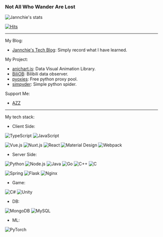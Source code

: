 ### Not All Who Wander Are Lost

![Jannchie's stats](https://github-readme-stats-89dq8p8qw.vercel.app/api?username=Jannchie&show_icons=true&count_private=true&line_height=33.7)

[![Hits](https://hits.seeyoufarm.com/api/count/incr/badge.svg?url=https%3A%2F%2Fgithub.com%2FJannchie%2FJannchie&count_bg=%233D91C8&title_bg=%23555555&icon=github.svg&icon_color=%23E7E7E7&title=Views&edge_flat=true)](https://hits.seeyoufarm.com)

---

My Blog: 
- [Jannchie's Tech Blog](https://jannchie.github.io/): Simply record what I have learned.

My Project:
- [anichart.js](https://github.com/Jannchie/anichart.js):  Data Visual Animation Library.
- [BiliOB](https://www.biliob.com/): Bilibili data observer.
- [pyoxies](https://github.com/Jannchie/pyoxies):  Free python proxy pool.
- [simpyder](https://pypi.org/project/simpyder/):  Simple python spider.

Support Me:
- [AZZ](https://azz.net/jannchie)

---

My tech stack:

- Client Side:

![TypeScript](https://img.shields.io/badge/typescript%20-%23007ACC.svg?&style=for-the-badge&logo=typescript&logoColor=white)
![JavaScript](https://img.shields.io/badge/javascript%20-%23323330.svg?&style=for-the-badge&logo=javascript&logoColor=%23F7DF1E)

![Vue.js](https://img.shields.io/badge/vuejs%20-%2335495e.svg?&style=for-the-badge&logo=vue.js&logoColor=%234FC08D)
![Nuxt.js](https://img.shields.io/badge/NuxtJS%20-black.svg?&style=for-the-badge&logo=NuxtJS&logoColor=white)
![React](https://img.shields.io/badge/react%20-%2320232a.svg?&style=for-the-badge&logo=react&logoColor=%2361DAFB)
![Material Design](https://img.shields.io/badge/material%20ui%20-%230081CB.svg?&style=for-the-badge&logo=material-ui&logoColor=white)
![Webpack](https://img.shields.io/badge/webpack%20-%238DD6F9.svg?&style=for-the-badge&logo=webpack&logoColor=black)


- Server Side:

![Python](https://img.shields.io/badge/python%20-%2314354C.svg?&style=for-the-badge&logo=python&logoColor=white)
![Node.js](https://img.shields.io/badge/node.js%20-%2343853D.svg?&style=for-the-badge&logo=node.js&logoColor=white)
![Java](https://img.shields.io/badge/java-%23ED8B00.svg?&style=for-the-badge&logo=java&logoColor=white)
![Go](https://img.shields.io/badge/go-%2300ADD8.svg?&style=for-the-badge&logo=go&logoColor=white)
![C++](https://img.shields.io/badge/c++%20-%2300599C.svg?&style=for-the-badge&logo=c%2B%2B&ogoColor=white)
![C](https://img.shields.io/badge/c%20-%2300599C.svg?&style=for-the-badge&logo=c&logoColor=white)

![Spring](https://img.shields.io/badge/spring%20-%236DB33F.svg?&style=for-the-badge&logo=spring&logoColor=white)
![Flask](https://img.shields.io/badge/flask%20-%23000.svg?&style=for-the-badge&logo=flask&logoColor=white)
![Nginx](https://img.shields.io/badge/nginx%20-%23009639.svg?&style=for-the-badge&logo=nginx&logoColor=white)

- Game:

![C#](https://img.shields.io/badge/c%23%20-%23239120.svg?&style=for-the-badge&logo=c-sharp&logoColor=white)
![Unity](https://img.shields.io/badge/unity%20-%23000000.svg?&style=for-the-badge&logo=unity&logoColor=white)

- DB:

![MongoDB](https://img.shields.io/badge/MongoDB-%234ea94b.svg?&style=for-the-badge&logo=mongodb&logoColor=white)
![MySQL](https://img.shields.io/badge/mysql-%230db7ed.svg?&style=for-the-badge&logo=mysql&logoColor=white)

- ML:

![PyTorch](https://img.shields.io/badge/PyTorch%20-%23EE4C2C.svg?&style=for-the-badge&logo=PyTorch&logoColor=white)

<!--
**Jannchie/Jannchie** is a ✨ _special_ ✨ repository because its `README.md` (this file) appears on your GitHub profile.



Here are some ideas to get you started:

- 🔭 I’m currently working on ...
- 🌱 I’m currently learning ...
- 👯 I’m looking to collaborate on ...
- 🤔 I’m looking for help with ...
- 💬 Ask me about ...
- 📫 How to reach me: ...
- 😄 Pronouns: ...
- ⚡ Fun fact: ...
-->
